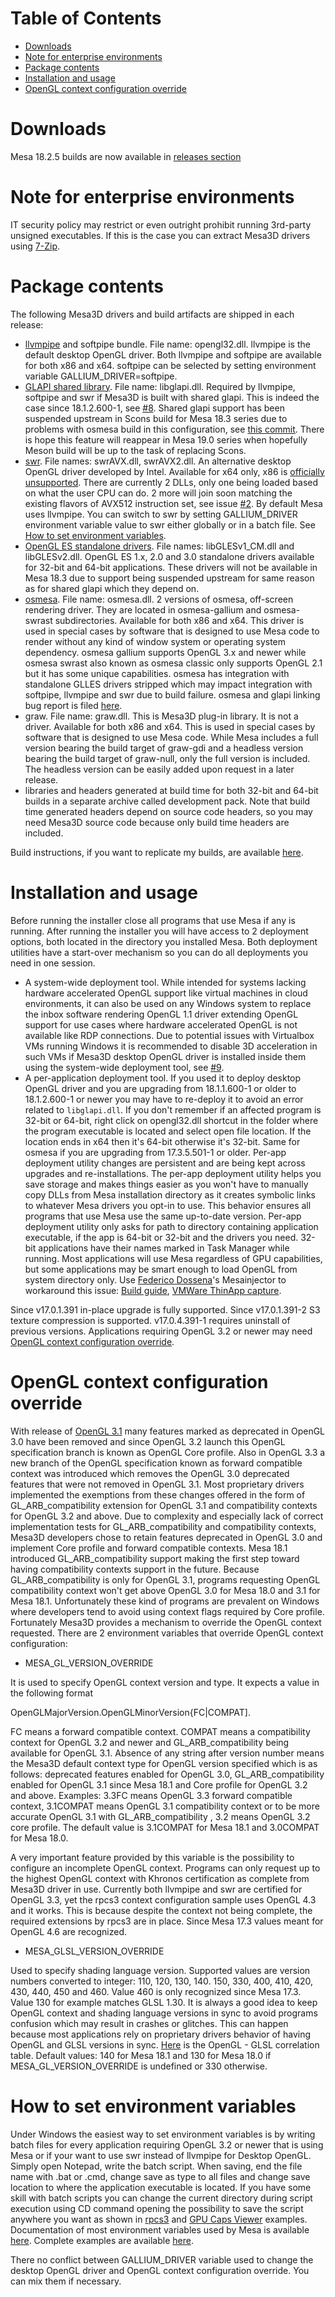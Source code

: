﻿# Table of Contents

- [Downloads](#downloads)
- [Note for enterprise environments](#note-for-enterprise-environments)
- [Package contents](#package-contents)
- [Installation and usage](#installation-and-usage)
- [OpenGL context configuration override](#opengl-context-configuration-override)
  
# Downloads
Mesa 18.2.5 builds are now available in [releases section](https://github.com/pal1000/mesa-dist-win/releases)

# Note for enterprise environments
IT security policy may restrict or even outright prohibit running 3rd-party unsigned executables. If this is the case you can extract Mesa3D drivers using [7-Zip](https://www.7-zip.org/).

# Package contents
The following Mesa3D drivers and build artifacts are shipped in each release:
- [llvmpipe](https://www.mesa3d.org/llvmpipe.html) and softpipe bundle. File name: opengl32.dll. llvmpipe is the default desktop OpenGL driver. Both llvmpipe and softpipe are available for both x86 and x64. softpipe can be selected by setting environment variable GALLIUM_DRIVER=softpipe.
- [GLAPI shared library](https://www.mesa3d.org/egl.html). File name: libglapi.dll. Required by llvmpipe, softpipe and swr if Mesa3D is built with shared glapi. This is indeed the case since 18.1.2.600-1, see [#8](https://github.com/pal1000/mesa-dist-win/issues/8). Shared glapi support has been suspended upstream in Scons build for Mesa 18.3 series due to problems with osmesa build in this configuration, see [this commit](https://gitlab.freedesktop.org/mesa/mesa/commit/45bacc4b63d83447c144d14cb075eaf7a458c429). There is hope this feature will reappear in Mesa 19.0 series when hopefully Meson build will be up to the task of replacing Scons.
- [swr](http://openswr.org/). File names: swrAVX.dll, swrAVX2.dll. An alternative desktop OpenGL driver developed by Intel.  Available for x64 only, x86 is [officially unsupported](https://bugs.freedesktop.org/show_bug.cgi?id=102564#c5). There are currently 2 DLLs, only one being loaded based on what the user CPU can do. 2 more will join soon matching the existing flavors of AVX512 instruction set, see issue [#2](https://github.com/pal1000/mesa-dist-win/issues/2). By default Mesa uses llvmpipe. You can switch to swr by setting GALLIUM_DRIVER environment variable value to swr either globally or in a batch file. See [How to set environment variables](#how-to-set-environment-variables).
- [OpenGL ES standalone drivers](https://www.mesa3d.org/opengles.html). File names: libGLESv1_CM.dll and libGLESv2.dll. OpenGL ES 1.x, 2.0 and 3.0 standalone drivers available for 32-bit and 64-bit applications. These drivers will not be available in Mesa 18.3 due to support being suspended upstream for same reason as for shared glapi which they depend on.
- [osmesa](https://www.mesa3d.org/osmesa.html). File name: osmesa.dll. 2 versions of osmesa, off-screen rendering driver. They are located in osmesa-gallium and osmesa-swrast subdirectories. Available for both x86 and x64. This driver is used in special cases by software that is designed to use Mesa code to render without any kind of window system or operating system dependency. osmesa gallium supports OpenGL 3.x and newer while osmesa swrast also known as osmesa classic only supports OpenGL 2.1 but it has some unique capabilities. osmesa has integration with standalone GLLES drivers stripped which may impact integration with softpipe, llvmpipe and swr due to build failure. osmesa and glapi linking bug report is filed [here](https://bugs.freedesktop.org/show_bug.cgi?id=106843).
- graw. File name: graw.dll. This is Mesa3D plug-in library. It is not a driver. Available for both x86 and x64. This is used in special cases by software that is designed to use Mesa code. While Mesa includes a full version bearing the build target of graw-gdi and a headless version bearing the build target of graw-null, only the full version is included. The headless version can be easily added upon request in a later release.
- libraries and headers generated at build time for both 32-bit and 64-bit builds in a separate archive called development pack. Note that build time generated headers depend on source code headers, so you may need Mesa3D source code because only build time headers are included.

Build instructions, if you want to replicate my builds, are available [here](https://github.com/pal1000/mesa-dist-win/tree/master/buildscript).

# Installation and usage
Before running the installer close all programs that use Mesa if any is running. After running the installer you will have access to 2 deployment options, both located in the directory you installed Mesa. Both deployment utilities have a start-over mechanism so you can do all deployments you need in one session.
- A system-wide deployment tool. While intended for systems lacking hardware accelerated OpenGL support like virtual machines in cloud environments, it can also be used on any Windows system to replace the inbox software rendering OpenGL 1.1 driver extending OpenGL support for use cases where hardware accelerated OpenGL is not available like RDP connections. Due to potential issues with Virtualbox VMs running Windows it is recommended to disable 3D acceleration in such VMs if Mesa3D desktop OpenGL driver is installed inside them using the system-wide deployment tool, see [#9](https://github.com/pal1000/mesa-dist-win/issues/9).
- A per-application deployment tool. If you used it to deploy desktop OpenGL driver and you are upgrading from 18.1.1.600-1 or older to 18.1.2.600-1 or newer you may have to re-deploy it to avoid an error related to `libglapi.dll`. If you don't remember if an affected program is 32-bit or 64-bit, right click on opengl32.dll shortcut in the folder where the program executable is located and select open file location. If the location ends in x64 then it's 64-bit otherwise it's 32-bit. Same for osmesa if you are upgrading from 17.3.5.501-1 or older. Per-app deployment utility changes are persistent and are being kept across upgrades and re-installations. The per-app deployment utility helps you save storage and makes things easier as you won't have to manually copy DLLs from Mesa installation directory as it creates symbolic links to whatever Mesa drivers you opt-in to use. This behavior ensures all programs that use Mesa use the same up-to-date version. Per-app deployment utility only asks for path to directory containing application executable, if the app is 64-bit or 32-bit and the drivers you need. 32-bit applications have their names marked in Task Manager while running. Most applications will use Mesa regardless of GPU capabilities, but some applications may be smart enough to load OpenGL from system directory only. Use [Federico Dossena](https://github.com/adolfintel)'s Mesainjector to workaround this issue: [Build guide](http://fdossena.com/?p=mesa/injector_build.frag), [VMWare ThinApp capture](http://fdossena.com/mesa/MesaInjector_Capture.7z).

Since v17.0.1.391 in-place upgrade is fully supported. Since v17.0.1.391-2 S3 texture compression is supported. v17.0.4.391-1 requires uninstall of previous versions. Applications requiring OpenGL 3.2 or newer may need [OpenGL context configuration override](#opengl-context-configuration-override).

# OpenGL context configuration override
With release of [OpenGL 3.1](https://en.wikipedia.org/wiki/OpenGL#OpenGL_3.1) many features marked as deprecated in OpenGL 3.0 have been removed and since OpenGL 3.2 launch this OpenGL specification branch is known as OpenGL Core profile. Also in OpenGL 3.3 a new branch of the OpenGL specification known as forward compatible context was introduced which removes the OpenGL 3.0 deprecated features that were not removed in OpenGL 3.1. Most proprietary drivers implemented the exemptions from these changes offered in the form of GL_ARB_compatibility extension for OpenGL 3.1 and compatibility contexts for OpenGL 3.2 and above. Due to complexity and especially lack of correct implementation tests for GL_ARB_compatibility and compatibility contexts, Mesa3D developers chose to retain features deprecated in OpenGL 3.0 and implement Core profile and forward compatible contexts. Mesa 18.1 introduced GL_ARB_compatibility support making the first step toward having compatibility contexts support in the future. Because GL_ARB_compatibility is only for OpenGL 3.1, programs requesting OpenGL compatibility context won't get above OpenGL 3.0 for Mesa 18.0 and 3.1 for Mesa 18.1. Unfortunately these kind of programs are prevalent on Windows where developers tend to avoid using context flags required by Core profile. Fortunately Mesa3D provides a mechanism to override the OpenGL context requested. There are 2 environment variables that override OpenGL context configuration:
- MESA_GL_VERSION_OVERRIDE

It is used to specify OpenGL context version and type.
It expects a value in the following format

OpenGLMajorVersion.OpenGLMinorVersion{FC|COMPAT].

FC means a forward compatible context. COMPAT means a compatibility context for OpenGL 3.2 and newer and GL_ARB_compatibility being available for OpenGL 3.1. Absence of any string after version number means the Mesa3D default context type for OpenGL version specified which is as follows: deprecated features enabled for OpenGL 3.0, GL_ARB_compatibility enabled for OpenGL 3.1 since Mesa 18.1 and Core profile for OpenGL 3.2 and above. Examples: 3.3FC means OpenGL 3.3 forward compatible context, 3.1COMPAT means OpenGL 3.1 compatibility context or to be more accurate OpenGL 3.1 with GL_ARB_compatibility , 3.2 means OpenGL 3.2 core profile. The default value is 3.1COMPAT for Mesa 18.1 and 3.0COMPAT for Mesa 18.0.

A very important feature provided by this variable is the possibility to configure an incomplete OpenGL context. Programs can only request up to the highest OpenGL context with Khronos certification as complete from Mesa3D driver in use. Currently both llvmpipe and swr are certified for OpenGL 3.3, yet the rpcs3 context configuration sample uses OpenGL 4.3 and it works. This is because despite the context not being complete, the required extensions by rpcs3 are in place. Since Mesa 17.3 values meant for OpenGL 4.6 are recognized.

- MESA_GLSL_VERSION_OVERRIDE

Used to specify shading language version.
Supported values are version numbers converted to integer: 110, 120, 130, 140. 150, 330, 400, 410, 420, 430, 440, 450 and 460. Value 460 is only recognized since Mesa 17.3. Value 130 for example matches GLSL 1.30. It is always a good idea to keep OpenGL context and shading language versions in sync to avoid programs confusion which may result in crashes or glitches. This can happen because most applications rely on proprietary drivers behavior of having OpenGL and GLSL versions in sync. [Here](https://en.wikipedia.org/wiki/OpenGL_Shading_Language#Versions) is the OpenGL - GLSL correlation table.
Default values: 140 for Mesa 18.1 and 130 for Mesa 18.0 if MESA_GL_VERSION_OVERRIDE is undefined or 330 otherwise.

# How to set environment variables
Under Windows the easiest way to set environment variables is by writing batch files for every application requiring OpenGL 3.2 or newer that is using Mesa or if your want to use swr instead of llvmpipe for Desktop OpenGL.
Simply open Notepad, write the batch script. When saving, end the file name with .bat or .cmd, change save as type to all files and change save location to where the application executable is located. If you have some skill with batch scripts you can change the current directory during script execution using CD command opening the possibility to save the script anywhere you want as shown in [rpcs3](https://github.com/pal1000/mesa-dist-win/blob/master/examples/rpcs3.cmd) and [GPU Caps Viewer](https://github.com/pal1000/mesa-dist-win/blob/master/examples/GPUCapsViewer.cmd) examples.
Documentation of most environment variables used by Mesa is available [here](https://mesa3d.org/envvars.html).
Complete examples are available [here](https://github.com/pal1000/mesa-dist-win/tree/master/examples).

There no conflict between GALLIUM_DRIVER variable used to change the desktop OpenGL driver and OpenGL context configuration override. You can mix them if necessary.
